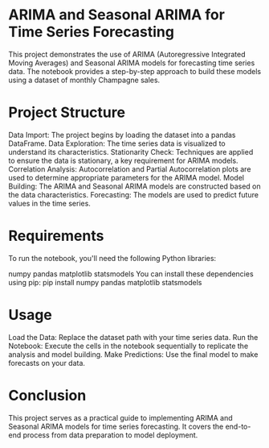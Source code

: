 # ARIMA and Seasonal ARIMA for Time Series Forecasting
This project demonstrates the use of ARIMA (Autoregressive Integrated Moving Averages) and Seasonal ARIMA models for forecasting time series data. The notebook provides a step-by-step approach to build these models using a dataset of monthly Champagne sales.

# Project Structure
Data Import: The project begins by loading the dataset into a pandas DataFrame.
Data Exploration: The time series data is visualized to understand its characteristics.
Stationarity Check: Techniques are applied to ensure the data is stationary, a key requirement for ARIMA models.
Correlation Analysis: Autocorrelation and Partial Autocorrelation plots are used to determine appropriate parameters for the ARIMA model.
Model Building: The ARIMA and Seasonal ARIMA models are constructed based on the data characteristics.
Forecasting: The models are used to predict future values in the time series.
# Requirements
To run the notebook, you'll need the following Python libraries:

numpy
pandas
matplotlib
statsmodels
You can install these dependencies using pip:
pip install numpy pandas matplotlib statsmodels
# Usage
Load the Data: Replace the dataset path with your time series data.
Run the Notebook: Execute the cells in the notebook sequentially to replicate the analysis and model building.
Make Predictions: Use the final model to make forecasts on your data.

# Conclusion
This project serves as a practical guide to implementing ARIMA and Seasonal ARIMA models for time series forecasting. It covers the end-to-end process from data preparation to model deployment.

